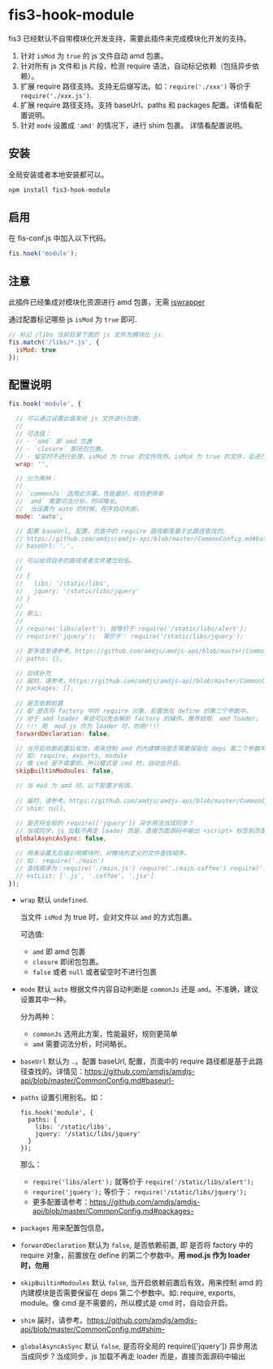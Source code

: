 # fis3-hook-module

fis3 已经默认不自带模块化开发支持，需要此插件来完成模块化开发的支持。

1. 针对 `isMod` 为 `true` 的 js 文件自动 amd 包裹。
2. 针对所有 js 文件和 js 片段，检测 require 语法，自动标记依赖（包括异步依赖）。
3. 扩展 require 路径支持。支持无后缀写法。如：`require('./xxx')` 等价于 `require('./xxx.js')`.
4. 扩展 require 路径支持。支持 baseUrl、paths 和 packages 配置。详情看配置说明。
5. 针对 `mode` 设置成 `'amd'` 的情况下，进行 shim 包裹。 详情看配置说明。

## 安装

全局安装或者本地安装都可以。

```bash
npm install fis3-hook-module
```

## 启用

在 fis-conf.js 中加入以下代码。

```javascript
fis.hook('module');
```

## 注意

此插件已经集成对模块化资源进行 amd 包裹，无需 [jswrapper](https://github.com/fex-team/fis-postprocessor-jswrapper)

通过配置标记哪些 js `isMod` 为 `true` 即可.

```javascript
// 标记 /libs 当前目录下面的 js 文件为模块化 js.
fis.match('/libs/*.js', {
  isMod: true
});
```

## 配置说明

```javascript
fis.hook('module', {

  // 可以通过设置此值来给 js 文件进行包裹。
  // 
  // 可选值：
  // - `amd` 即 amd 包裹
  // - `closure` 即闭包包裹。
  // - 留空时不进行处理，isMod 为 true 的文件除外。isMod 为 true 的文件，会进行 amd 方式包裹。
  wrap: '',

  // 分为两种：
  //
  // `commonJs` 选用此方案，性能最好，规则更简单
  // `amd` 需要词法分析，时间略长。
  //  当设置为 auto 的时候，程序自动判断。
  mode: 'auto',

  // 配置 baseUrl, 配置，页面中的 require 路径都是基于此路径查找的。
  // https://github.com/amdjs/amdjs-api/blob/master/CommonConfig.md#baseurl-
  // baseUrl: '.',

  // 可以给项目中的路径或者文件建立别名。
  // 
  // {
  //   libs: '/static/libs',
  //   jquery: '/static/libs/jquery'
  // }
  // 
  // 那么:
  // 
  // require('libs/alert'); 就等价于 require('/static/libs/alert');
  // requrire('jquery');  等价于： require('/static/libs/jquery');

  // 更多信息请参考。https://github.com/amdjs/amdjs-api/blob/master/CommonConfig.md#paths-
  // paths: {},

  // 后续补充
  // 届时，请参考。https://github.com/amdjs/amdjs-api/blob/master/CommonConfig.md#packages-
  // packages: [],
  
  // 是否依赖前置
  // 即 是否将 factory 中的 require 对象，前置放在 define 的第二个参数中。
  // 对于 amd loader 来说可以免去解析 factory 的操作。推荐给用  amd loader。
  // !!! 用  mod.js 作为 loader 时，勿用!!!!
  forwardDeclaration: false,

  // 当开启依赖前置后有效，用来控制 amd 的内建模块是否需要保留在 deps 第二个参数中。
  // 如: require, exports, module
  // 像 cmd 是不需要的，所以模式是 cmd 时，自动会开启。
  skipBuiltinModoules: false,

  // 当 mod 为 amd 时，以下配置才有效。
  
  // 届时，请参考。https://github.com/amdjs/amdjs-api/blob/master/CommonConfig.md#shim-
  // shim: null,
  
  // 是否将全局的 require(['jquery']) 异步用法当成同步？
  // 当成同步，js 加载不再走 loader 而是，直接页面源码中输出 <script> 标签到页面，用 <script> 来加载。
  globalAsyncAsSync: false,

  // 用来设置无后缀引用模块时，对模块的定义的文件查找顺序。
  // 如： require('./main')
  // 查找顺序为：require('./main.js') require('./main.coffee') require('./main.jsx')
  // extList: ['.js', '.coffee', '.jsx']
});
```


* `wrap` 默认 `undefined`.
  
  当文件 `isMod` 为 true 时，会对文件以 `amd` 的方式包裹。

  可选值:
  
  - `amd` 即 amd 包裹
  - `closure` 即闭包包裹。
  - `false` 或者 `null` 或者留空时不进行包裹
* `mode` 默认 `auto` 根据文件内容自动判断是 `commonJs` 还是 `amd`。不准确，建议设置其中一种。
  
  分为两种：
  
  - `commonJs` 选用此方案，性能最好，规则更简单
  - `amd` 需要词法分析，时间略长。
* `baseUrl` 默认为 `.`。配置 baseUrl, 配置，页面中的 require 路径都是基于此路径查找的。详情见：https://github.com/amdjs/amdjs-api/blob/master/CommonConfig.md#baseurl-
* `paths` 设置引用别名。如：
  
  ```
  fis.hook('module', {
    paths: {
      libs: '/static/libs',
      jquery: '/static/libs/jquery'
    }
  });
  ```
  那么：
  
  - `require('libs/alert');` 就等价于 `require('/static/libs/alert');`
  - `requrire('jquery');`  等价于： `require('/static/libs/jquery');`
  - 更多配置请参考：https://github.com/amdjs/amdjs-api/blob/master/CommonConfig.md#packages-
* `packages` 用来配置包信息。
* `forwardDeclaration` 默认为 `false`, 是否依赖前置, 即 是否将 factory 中的 require 对象，前置放在 define 的第二个参数中。**用  mod.js 作为 loader 时，勿用**
* `skipBuiltinModoules` 默认 `false`, 当开启依赖前置后有效，用来控制 amd 的内建模块是否需要保留在 deps 第二个参数中。如: require, exports, module。像 cmd 是不需要的，所以模式是 cmd 时，自动会开启。
* `shim` 届时，请参考。https://github.com/amdjs/amdjs-api/blob/master/CommonConfig.md#shim-
* `globalAsyncAsSync` 默认 `false`, 是否将全局的 require(['jquery']) 异步用法当成同步？当成同步，js 加载不再走 loader 而是，直接页面源码中输出 <script> 标签到页面，用 <script> 来加载。
* `extList` 默认值为 `['.js', '.coffee', '.jsx', '.es6']`, 用来设置无后缀引用模块时，对模块的定义的文件查找顺序，如： `require('./main')`, 查找顺序为：`require('./main.js') require('./main.coffee') require('./main.jsx')`
